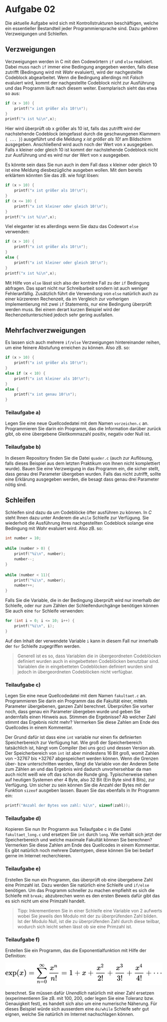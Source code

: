 # Aufgabe 02
Die aktuelle Aufgabe wird sich mit Kontrollstrukturen beschäftigen, welche ein essentieller Bestandteil jeder Programmiersprache sind. 
Dazu gehören Verzweigungen und Schleifen. 

## Verzweigungen
Verzweigungen werden in C mit den Codewörtern `if` und `else` realisiert.
Dabei muss nach `if` immer eine Bedingung angegeben werden, falls diese zutrifft (Bedingung wird mit *Wahr* evaluiert), wird der nachgestellte Codeblock abgearbeitet. 
Wenn die Bedingung allerdings mit *Falsch* evaluiert wird, kommt der nachgestellte Codeblock nicht zur Ausführung und das Programm läuft nach diesem weiter.
Exemplarisch sieht das etwa so aus:
``` C
if (x > 10) {
    printf("x ist größer als 10!\n");
}
printf("x ist %i\n",x);
```
Hier wird überprüft ob x größer als 10 ist, falls das zutrifft wird der nachstehende Codeblock (eingefasst durch die geschwungenen Klammern `{ ... }`) ausgeführt und die Meldung *x ist größer als 10!* am Bildschirm ausgegeben.
Anschließend wird auch noch der Wert von x ausgegeben.
Falls x kleiner oder gleich 10 ist kommt der nachstehende Codeblock nicht zur Ausführung und es wird nur der Wert von x ausgegeben.

Es könnte sein dass Sie nun auch in dem Fall dass x kleiner oder gleich 10 ist eine Meldung diesbezügliche ausgeben wollen. Mit dem bereits erklärtem könnten Sie das zB. wie folgt lösen:
``` C
if (x > 10) {
    printf("x ist größer als 10!\n");
}
if (x <= 10) {
    printf("x ist kleiner oder gleich 10!\n");
}
printf("x ist %i\n",x);
```
Viel eleganter ist es allerdings wenn Sie dazu das Codewort `else` verwenden:
``` C
if (x > 10) {
    printf("x ist größer als 10!\n");
}
else {
    printf("x ist kleiner oder gleich 10!\n");
}
printf("x ist %i\n",x);
```
Mit Hilfe von `else` lässt sich also der konträre Fall zu der `if` Bedingung abfragen.
Das spart nicht nur Schreibarbeit sondern ist auch weniger Fehleranfällig. 
Zusätzlich führt die Verwendung von `else` natürlich auch zu einer kürzereren Rechenzeit, da im Vergleich zur vorherigen Implementierung mit zwei `if` Statements, nur eine Bedingung überprüft werden muss.
Bei einem derart kurzen Beispiel wird der Rechenzeitunterschied jedoch sehr gering ausfallen.

## Mehrfachverzweigungen

Es lassen sich auch mehrere `if/else` Verzweigungen hintereinander reihen, um eine feinere Abstufung erreichen zu können. Also zB. so:
``` C
if (x > 10) {
    printf("x ist größer als 10!\n");
}
else if (x < 10) {
    printf("x ist kleiner als 10!\n");
}
else {
    printf("x ist genau 10!\n");
}
```
### Teilaufgabe a)
Legen Sie eine neue Quellcodedatei mit dem Namen `vorzeichen.c` an. 
Programmieren Sie darin ein Programm, das die Information darüber zurück gibt, ob eine übergebene Gleitkommazahl positiv, negativ oder Null ist.

### Teilaufgabe b)
In diesem Repository finden Sie die Datei `quader.c` (auch zur Auflösung, falls dieses Beispiel aus dem letzten Praktikum von Ihnen nicht komplettiert wurde).
Bauen Sie eine Verzweigung in das Programm ein, die sicher stellt, dass genau drei Parameter übergeben wurden. Falls das nicht zutrifft, sollte eine Erklärung ausgegeben werden, die besagt dass genau drei Parameter nötig sind.

## Schleifen
Schleifen sind dazu da um Codeblöcke öfter ausführen zu können. 
In *C* steht Ihnen dazu unter Anderem die `while` Schleife zur Verfügung.
Sie wiederholt die Ausführung ihres nachgestellten Codeblock solange eine Bedingung mit *Wahr* evaluiert wird. Also zB. so:
```C
int number = 10;

while (number > 0) {
    printf("%i\n", number);
    number--;
}

while (number < 11){
    printf("%i\n", number);
    number++;
}
```
Falls Sie die Variable, die in der Bedingung überprüft wird nur innerhalb der Schleife, oder nur zum Zählen der Schleifendurchgänge benötigen können Sie auch eine `for` Schleife verwenden:
```C
for (int i = 0; i <= 10; i++) {
    printf("%i\n", i);
}
```
Auf den Inhalt der verwendete Variable `i` kann in diesem Fall nur innerhalb der `for` Schleife zugegriffen werden.
>Generell ist es so, dass Variablen die in übergeordneten Codeblöcken definiert wurden auch in eingebetteten Codeblöcken benutzbar sind. 
Variablen die in eingebetteten Codeblöcken definiert wurden sind jedoch in übergeordneten Codeblöcken nicht verfügbar.

### Teilaufgabe c)
Legen Sie eine neue Quellcodedatei mit dem Namen `fakultaet.c` an. 
Programmieren Sie darin ein Programm das die Fakultät einer, mittels Parameter übergebenen, ganzen Zahl berechnet. 
Überprüfen Sie vorher noch, dass genau ein Parameter übergeben wurde und geben Sie andernfalls einen Hinweis aus.
Stimmen die Ergebnisse? Ab welcher Zahl stimmt das Ergebnis nicht mehr?
Vermerken Sie diese Zahlen am Ende des Quellcodes in einem Kommentar.

Der Grund dafür ist dass eine `int` variable nur einen fix definierten Speicherbereich zur Verfügung hat.
Wie groß der Speicherbereich tatsächlich ist, hängt vom Compiler (bei uns gcc) und dessen Version ab. 
Der Speicherbereich von `int` ist aber mindestens 16 Bit groß, womit Zahlen von −32767 bis +32767 abgespeichert werden können. 
Wenn die Grenzen über- bzw unterschritten werden, fängt die Variable von der Anderen Seite zum Zählen an und das Ergebnis wird dadurch unvorhersehbar da man auch nicht weiß wie oft das schon die Runde ging.
Typischerweise stehen auf heutigen Systemen eher 4 Byte, also 32 Bit (Ein Byte sind 8 Bits), zur Verfügung. 
Um sicher zu sein können Sie die Anzahl der Bytes mit der Funktion `sizeof` ausgeben lassen.
Bauen Sie das ebenfalls in Ihr Programm ein:
```C
printf("Anzahl der Bytes von zahl: %i\n", sizeof(zahl));
```
### Teilaufgabe d)
Kopieren Sie nun Ihr Programm aus Teilaufgabe c in die Datei `fakultaet_long.c` und ersetzen Sie `int` durch `long`.
Wie verhält sich jetzt der Speicherbereich und welche maximale Fakultät können Sie berechnen?
Vermerken Sie diese Zahlen am Ende des Quellcodes in einem Kommentar.
Es gibt natürlich noch mehrere Datentypen, diese können Sie bei bedarf gerne im Internet recherchieren. 

### Teilaufgabe e)
Erstellen Sie nun ein Programm, das überprüft ob eine übergebene Zahl eine Primzahl ist.
Dazu werden Sie natürlich eine Schleife und `if/else` benötigen.
Um das Programm schneller zu machen empfiehlt es sich die Schleife mit `break;` abzubrechen wenn es den ersten Beweis dafür gibt das es sich nicht um eine Primzahl handelt.
>Tipp: Inkrementieren Sie in einer Schleife eine Variable von 2 aufwerts wobei Sie jeweils den Modulo mit der zu überprüfenden Zahl bilden.
Ist der Modulo Null, ist die zu überprüfenden Zahl durch diese teilbar, wodurch sich leicht sehen lässt ob sie eine Primzahl ist. 

### Teilaufgabe f)
Erstellen Sie ein Programm, das die Exponentialfunktion mit Hilfe der Definition:

![Exponentialfunktion](/exp_fkt.svg)

berechnet. 
Sie müssen dafür *Unendlich* natürlich mit einer Zahl ersetzen (experimentieren Sie zB. mit 100, 200, oder legen Sie eine Toleranz bzw. Genauigkeit fest), es handelt sich also um eine numerische Näherung.
Für dieses Beispiel würde sich ausserdem eine `do/while` Schleife sehr gut eignen, welche Sie natürlich im Internet nachschlagen können.